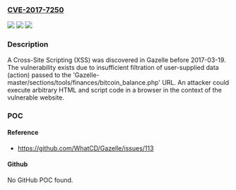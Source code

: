 ### [CVE-2017-7250](https://cve.mitre.org/cgi-bin/cvename.cgi?name=CVE-2017-7250)
![](https://img.shields.io/static/v1?label=Product&message=n%2Fa&color=blue)
![](https://img.shields.io/static/v1?label=Version&message=n%2Fa&color=blue)
![](https://img.shields.io/static/v1?label=Vulnerability&message=n%2Fa&color=brighgreen)

### Description

A Cross-Site Scripting (XSS) was discovered in Gazelle before 2017-03-19. The vulnerability exists due to insufficient filtration of user-supplied data (action) passed to the 'Gazelle-master/sections/tools/finances/bitcoin_balance.php' URL. An attacker could execute arbitrary HTML and script code in a browser in the context of the vulnerable website.

### POC

#### Reference
- https://github.com/WhatCD/Gazelle/issues/113

#### Github
No GitHub POC found.

